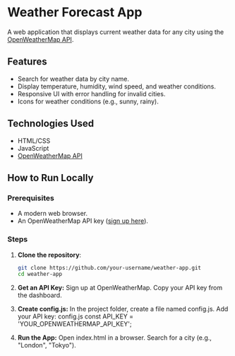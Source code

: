 # Weather Forecast App

A web application that displays current weather data for any city using the [OpenWeatherMap API](https://openweathermap.org/api).

## Features
- Search for weather data by city name.
- Display temperature, humidity, wind speed, and weather conditions.
- Responsive UI with error handling for invalid cities.
- Icons for weather conditions (e.g., sunny, rainy).

## Technologies Used
- HTML/CSS
- JavaScript
- [OpenWeatherMap API](https://openweathermap.org/api)

## How to Run Locally

### Prerequisites
- A modern web browser.
- An OpenWeatherMap API key ([sign up here](https://openweathermap.org/api)).

### Steps
1. **Clone the repository**:
   ```bash
   git clone https://github.com/your-username/weather-app.git
   cd weather-app

2. **Get an API Key:**
    Sign up at OpenWeatherMap.
    Copy your API key from the dashboard.

3. **Create config.js:**
    In the project folder, create a file named config.js.
    Add your API key:
config.js
    const API_KEY = 'YOUR_OPENWEATHERMAP_API_KEY';

4. **Run the App:**
    Open index.html in a browser.
    Search for a city (e.g., "London", "Tokyo").